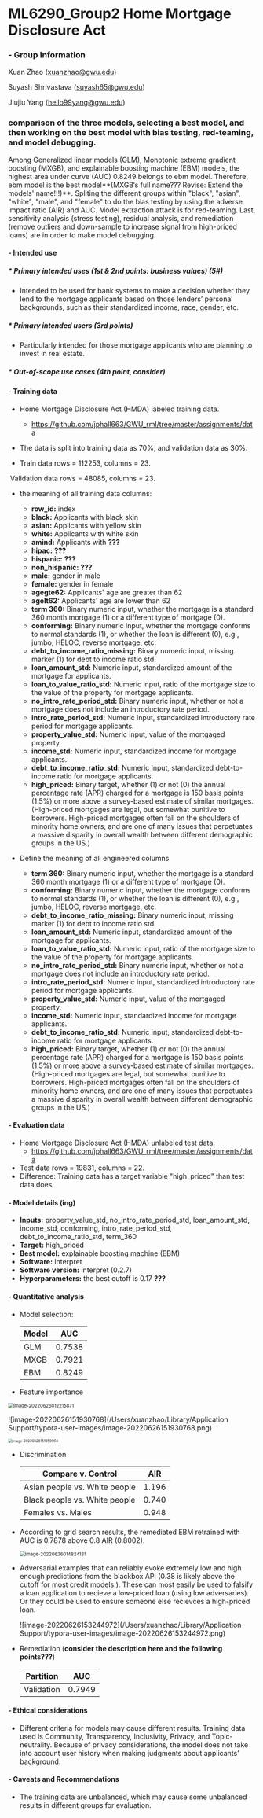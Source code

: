 # ML6290_Group2 Home Mortgage Disclosure Act



### - Group information 

Xuan Zhao (xuanzhao@gwu.edu)

Suyash Shrivastava ([suyash65@gwu.edu](mailto:suyash65@gwu.edu))

Jiujiu Yang ([hello99yang@gwu.edu](mailto:hello99yang@gwu.edu))



### comparison of the three models, selecting a best model, and then working on the best model with bias testing, red-teaming, and model debugging.

Among Generalized linear models (GLM), Monotonic extreme gradient boosting (MXGB), and explainable boosting machine (EBM) models, the highest area under curve (AUC) 0.8249 belongs to ebm model. Therefore, ebm model is the best model**(MXGB‘s full name??? Revise: Extend the models' name!!!)**. Spliting the different groups within "black", "asian", "white", "male", and "female" to do the bias testing by using the adverse impact ratio (AIR) and AUC. Model extraction attack is for red-teaming.  Last, sensitivity analysis (stress testing), residual analysis, and remediation (remove outliers and down-sample to increase signal from high-priced loans) are in order to make model debugging.

#### - Intended use

##### * Primary intended uses (1st & 2nd points: business values) (5#) 

* Intended to be used for bank systems to make a decision whether they lend to the mortgage applicants based on those lenders’ personal backgrounds, such as their standardized income, race, gender, etc.

##### * Primary intended users (3rd points)

* Particularly intended for those mortgage applicants who are planning to invest in real estate.

##### * Out-of-scope use cases (4th point, consider)



#### \- Training data 

* Home Mortgage Disclosure Act (HMDA) labeled training data.
  * https://github.com/jphall663/GWU_rml/tree/master/assignments/data

* The data is split into training data as 70%, and validation data as 30%.

* Train data rows = 112253, columns = 23.

​		Validation data rows = 48085, columns = 23.

* the meaning of all training data columns:
  * **row_id:** index
  * **black:** Applicants with black skin
  * **asian:**  Applicants with yellow skin
  * **white:** Applicants with white skin
  * **amind:** Applicants with **???**
  * **hipac:** **???**
  * **hispanic:** **???**
  * **non_hispanic:** **???**
  * **male:** gender in male
  * **female:** gender in female
  * **agegte62:** Applicants' age are greater than 62
  * **agelt62:** Applicants' age are lower than 62
  * **term 360:** Binary numeric input, whether the mortgage is a standard 360 month mortgage (1) or a different type of mortgage (0).
  * **conforming:** Binary numeric input, whether the mortgage conforms to normal standards (1), or whether the loan is different (0), e.g., jumbo, HELOC, reverse mortgage, etc.
  * **debt_to_income_ratio_missing:** Binary numeric input, missing marker (1) for debt to income ratio std.
  * **loan_amount_std:** Numeric input, standardized amount of the mortgage for applicants.
  * **loan_to_value_ratio_std:** Numeric input, ratio of the mortgage size to the value of the property for mortgage applicants.
  * **no_intro_rate_period_std:** Binary numeric input, whether or not a mortgage does not include an introductory rate period.
  * **intro_rate_period_std:** Numeric input, standardized introductory rate period for mortgage applicants.
  * **property_value_std:** Numeric input, value of the mortgaged property.
  * **income_std:** Numeric input, standardized income for mortgage applicants.
  * **debt_to_income_ratio_std:** Numeric input, standardized debt-to-income ratio for mortgage applicants.
  * **high_priced:** Binary target, whether (1) or not (0) the annual percentage rate (APR) charged for a mortgage is 150 basis points (1.5%) or more above a survey-based estimate of similar mortgages. (High-priced mortgages are legal, but somewhat punitive to borrowers. High-priced mortgages often fall on the shoulders of minority home owners, and are one of many issues that perpetuates a massive disparity in overall wealth between different demographic groups in the US.)

 * Define the meaning of all engineered columns
   * **term 360:** Binary numeric input, whether the mortgage is a standard 360 month mortgage (1) or a different type of mortgage (0).
   * **conforming:** Binary numeric input, whether the mortgage conforms to normal standards (1), or whether the loan is different (0), e.g., jumbo, HELOC, reverse mortgage, etc.
   * **debt_to_income_ratio_missing:** Binary numeric input, missing marker (1) for debt to income ratio std.
   * **loan_amount_std:** Numeric input, standardized amount of the mortgage for applicants.
   * **loan_to_value_ratio_std:** Numeric input, ratio of the mortgage size to the value of the property for mortgage applicants.
   * **no_intro_rate_period_std:** Binary numeric input, whether or not a mortgage does not include an introductory rate period.
   * **intro_rate_period_std:** Numeric input, standardized introductory rate period for mortgage applicants.
   * **property_value_std:** Numeric input, value of the mortgaged property.
   * **income_std:** Numeric input, standardized income for mortgage applicants.
   * **debt_to_income_ratio_std:** Numeric input, standardized debt-to-income ratio for mortgage applicants.
   * **high_priced:** Binary target, whether (1) or not (0) the annual percentage rate (APR) charged for a mortgage is 150 basis points (1.5%) or more above a survey-based estimate of similar mortgages. (High-priced mortgages are legal, but somewhat punitive to borrowers. High-priced mortgages often fall on the shoulders of minority home owners, and are one of many issues that perpetuates a massive disparity in overall wealth between different demographic groups in the US.)

#### \- Evaluation data

* Home Mortgage Disclosure Act (HMDA) unlabeled test data.
  * https://github.com/jphall663/GWU_rml/tree/master/assignments/data
* Test data rows = 19831, columns = 22.
* Difference: Training data has a target variable "high_priced" than test data does.

#### - Model details (ing)

* **Inputs:** property_value_std, no_intro_rate_period_std, loan_amount_std, income_std, conforming, intro_rate_period_std, debt_to_income_ratio_std, term_360
* **Target:** high_priced
* **Best model:** explainable boosting machine (EBM)
* **Software:** interpret
* **Software version:** interpret (0.2.7)
* **Hyperparameters:** the best cutoff is 0.17 **???** 

#### - Quantitative analysis 

* Model selection:

  | Model | AUC    |
  | ----- | ------ |
  | GLM   | 0.7538 |
  | MXGB  | 0.7921 |
  | EBM   | 0.8249 |

* Feature importance

<img src="/Users/xuanzhao/GWU/6290-ML/A01/A02_global_feature_importance.png" alt="image-20220626012215871" style="zoom: 67%;" />

![image-20220626151930768](/Users/xuanzhao/Library/Application Support/typora-user-images/image-20220626151930768.png)

<img src="/Users/xuanzhao/Library/Application Support/typora-user-images/image-20220626151959994.png" alt="image-20220626151959994" style="zoom: 50%;" />



* Discrimination

  | Compare v. Control            | AIR   |
  | ----------------------------- | ----- |
  | Asian people vs. White people | 1.196 |
  | Black people vs. White people | 0.740 |
  | Females vs. Males             | 0.948 |



* According to grid search results, the remediated EBM retrained with AUC is 0.7878 above 0.8 AIR (0.8002).

  <img src="/Users/xuanzhao/Library/Application Support/typora-user-images/image-20220626014824131.png" alt="image-20220626014824131" style="zoom:67%;" />

* Adversarial examples that can reliably evoke extremely low and high enough predictions from the blackbox API (0.38 is likely above the cutoff for most credit models.). These can most easily be used to falsify a loan application to recieve a low-priced loan (using low adversaries). Or they could be used to ensure someone else recievces a high-priced loan.

  ![image-20220626153244972](/Users/xuanzhao/Library/Application Support/typora-user-images/image-20220626153244972.png)



* Remediation (**consider the description here and the following points???**)

  | Partition  | AUC    |
  | ---------- | ------ |
  | Validation | 0.7949 |



#### - Ethical considerations

* Different criteria for models may cause different results. Training data used is Community, Transparency, Inclusivity, Privacy, and Topic-neutrality. Because of privacy considerations, the model does not take into account user history when making judgments about applicants’ background.

#### - Caveats and Recommendations

* The training data are unbalanced, which may cause some unbalanced results in different groups for evaluation.





